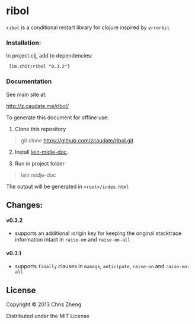 # ribol

`ribol` is a conditional restart library for clojure inspired by `errorkit`

### Installation:

In project.clj, add to dependencies:

     [im.chit/ribol "0.3.2"]

### Documentation

See main site at:

http://z.caudate.me/ribol/

To generate this document for offline use: 

 1. Clone this repository

   > git clone https://github.com/zcaudate/ribol.git

 2. Install [lein-midje-doc](http://z.caudate.me/lein-midje-doc). 

 3. Run in project folder

   > lein midje-doc

The output will be generated in `<root>/index.html`


## Changes:

#### v0.3.2
- supports an additional :origin key for keeping the original stacktrace information intact in `raise-on` and `raise-on-all`

#### v0.3.1
- supports `finally` clauses in `manage`, `anticipate`, `raise-on` and `raise-on-all`


## License

Copyright © 2013 Chris Zheng

Distributed under the MIT License
